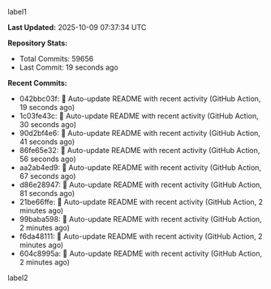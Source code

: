 
label1 
<!-- ACTIVITY_START -->
**Last Updated:** 2025-10-09 07:37:34 UTC

**Repository Stats:**
- Total Commits: 59656
- Last Commit: 19 seconds ago

**Recent Commits:**
- 042bbc03f: 🤖 Auto-update README with recent activity (GitHub Action, 19 seconds ago)
- 1c03fe43c: 🤖 Auto-update README with recent activity (GitHub Action, 30 seconds ago)
- 90d2bf4e6: 🤖 Auto-update README with recent activity (GitHub Action, 41 seconds ago)
- 86fe65e32: 🤖 Auto-update README with recent activity (GitHub Action, 56 seconds ago)
- aa2ab4ed9: 🤖 Auto-update README with recent activity (GitHub Action, 67 seconds ago)
- d86e28947: 🤖 Auto-update README with recent activity (GitHub Action, 81 seconds ago)
- 21be66ffe: 🤖 Auto-update README with recent activity (GitHub Action, 2 minutes ago)
- 99baba598: 🤖 Auto-update README with recent activity (GitHub Action, 2 minutes ago)
- f6da48111: 🤖 Auto-update README with recent activity (GitHub Action, 2 minutes ago)
- 604c8995a: 🤖 Auto-update README with recent activity (GitHub Action, 2 minutes ago)
<!-- ACTIVITY_END -->

label2
